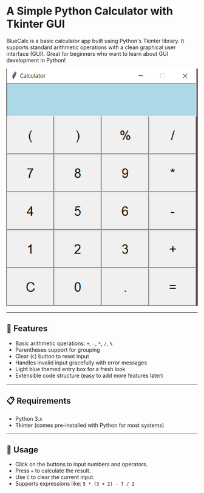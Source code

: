 # **A Simple Python Calculator with Tkinter GUI**

BlueCalc is a basic calculator app built using Python's Tkinter library. It supports standard arithmetic operations with a clean graphical user interface (GUI). Great for beginners who want to learn about GUI development in Python!

![Calculator Screenshot](calc.PNG) 

---

## 🚀 **Features**

* Basic arithmetic operations: `+`, `-`, `*`, `/`, `%`
* Parentheses support for grouping
* Clear (`C`) button to reset input
* Handles invalid input gracefully with error messages
* Light blue themed entry box for a fresh look
* Extensible code structure (easy to add more features later)

---

## 📋 **Requirements**

* Python 3.x
* Tkinter (comes pre-installed with Python for most systems)

---

## 🎯 **Usage**

* Click on the buttons to input numbers and operators.
* Press `=` to calculate the result.
* Use `C` to clear the current input.
* Supports expressions like:
  `5 * (3 + 2) - 7 / 2`




